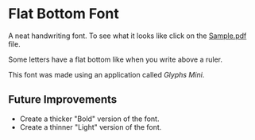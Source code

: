# Flat Bottom Font

A neat handwriting font. To see what it looks like click on the [Sample.pdf][1] file.

Some letters have a flat bottom like when you write above a ruler.

This font was made using an application called *Glyphs Mini*.

## Future Improvements

- Create a thicker "Bold" version of the font.
- Create a thinner "Light" version of the font.

[1]: https://github.com/c-sk8/Flat-Bottom-Font/blob/master/Sample.pdf

